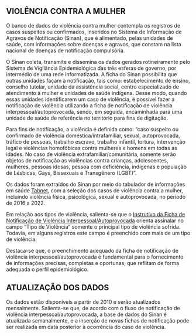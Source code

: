 ## VIOLÊNCIA CONTRA A MULHER

O banco de dados de violência contra mulher contempla os registros de casos suspeitos ou confirmados, inseridos no Sistema de Informação de Agravos de Notificação (Sinan), que é alimentado, pelas unidades de saúde, com informações sobre doenças e agravos, que constam na lista nacional de doenças de notificação compulsória. 

O Sinan coleta, transmite e dissemina os dados gerados rotineiramente pelo Sistema de Vigilância Epidemiológica das três esferas de governo, por intermédio de uma rede informatizada. A ficha do Sinan possibilita que outras unidades façam a notificação, tais como: estabelecimento de ensino, conselho tutelar, unidade da assistência social, centro especializado de atendimento à mulher e unidades de saúde indígena. Desse modo, quando essas unidades identificarem um caso de violência, é possível fazer a notificação de violência utilizando a ficha de notificação de violência interpessoal/autoprovocada, sendo, em seguida, encaminhada para uma unidade de saúde de referência no território para fins de digitação.

Para fins de notificação, a violência é definida como: “caso suspeito ou confirmado de violência doméstica/intrafamiliar, sexual, autoprovocada, tráfico de pessoas, trabalho escravo, trabalho infantil, tortura, intervenção legal e violências homofóbicas contra mulheres e homens em todas as idades. No caso de violência extrafamiliar/comunitária, somente serão objetos de notificação as violências contra crianças, adolescentes, mulheres, pessoas idosas, pessoa com deficiência, indígenas e população de Lésbicas, Gays, Bissexuais e Transgênero (LGBT)”.

Os dados foram extraídos do Sinan por meio do tabulador de informações em saúde [Tabnet](http://vigilancia.saude.mg.gov.br/index.php/informacoes-de-saude/informacoes-de-saude-tabnet-mg/),  com a seleção dos casos de violência contra a mulher, incluindo violência física, psicológica, sexual e autoprovocada, no período de 2016 a 2022.

Em relação aos tipos de violência, salienta-se que o [Instrutivo da Ficha de Notificação de Violência Interpessoal/Autoprovocada](https://bvsms.saude.gov.br/bvs/publicacoes/viva_instrutivo_violencia_interpessoal_autoprovocada_2ed.pdf)  orienta assinalar no campo “Tipo de Violência” somente o principal tipo de violência sofrida. Todavia, em alguns registros este campo é preenchido com mais de um tipo de violência.

Destaca-se que, o preenchimento adequado da ficha de notificação de violência interpessoal/autoprovocada é fundamental para o fornecimento de informações precisas, completas e oportunas, que reflitam de forma adequada o perfil epidemiológico. 

## ATUALIZAÇÃO DOS DADOS

Os dados estão disponíveis a partir de 2010 e serão atualizados mensalmente. Salienta-se que, de acordo com o fluxo de notificação de violência interpessoal/autoprovocada, a base de dados do Sinan é atualizada semanalmente, e a inserção de novas fichas de notificação pode ser realizada em data posterior à ocorrência do caso de violência. 
